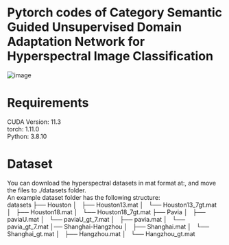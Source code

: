 # Pytorch codes of Category Semantic Guided Unsupervised Domain Adaptation Network for Hyperspectral Image Classification
![image](https://github.com/user-attachments/assets/adb1ada2-6cf6-481b-aca8-3956aab8c562)
# Requirements
CUDA Version: 11.3 <br>
torch: 1.11.0 <br>
Python: 3.8.10 <br>
# Dataset
You can download the hyperspectral datasets in mat format at:, and move the files to ./datasets folder. <br>
An example dataset folder has the following structure: <br>
datasets
├── Houston
│   ├── Houston13.mat
│   └── Houston13_7gt.mat
│   ├── Houston18.mat
│   └── Houston18_7gt.mat
├── Pavia
│   ├── paviaU.mat
│   └── paviaU_gt_7.mat
│   ├── pavia.mat
│   └── pavia_gt_7.mat
│── Shanghai-Hangzhou
│   ├── Shanghai.mat
│   └── Shanghai_gt.mat
│   ├── Hangzhou.mat
│   └── Hangzhou_gt.mat

